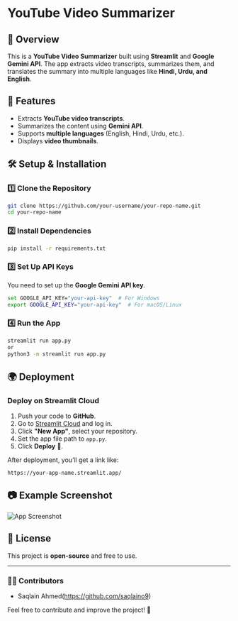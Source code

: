 # YouTube Video Summarizer

## 📌 Overview
This is a **YouTube Video Summarizer** built using **Streamlit** and **Google Gemini API**. The app extracts video transcripts, summarizes them, and translates the summary into multiple languages like **Hindi, Urdu, and English**.

## 🚀 Features
- Extracts **YouTube video transcripts**.
- Summarizes the content using **Gemini API**.
- Supports **multiple languages** (English, Hindi, Urdu, etc.).
- Displays **video thumbnails**.

## 🛠️ Setup & Installation
### **1️⃣ Clone the Repository**
```sh
git clone https://github.com/your-username/your-repo-name.git
cd your-repo-name
```

### **2️⃣ Install Dependencies**
```sh
pip install -r requirements.txt
```

### **3️⃣ Set Up API Keys**
You need to set up the **Google Gemini API key**.
```sh
set GOOGLE_API_KEY="your-api-key"  # For Windows
export GOOGLE_API_KEY="your-api-key"  # For macOS/Linux
```

### **4️⃣ Run the App**
```sh
streamlit run app.py
or
python3 -m streamlit run app.py
```

## 🌍 Deployment
### **Deploy on Streamlit Cloud**
1. Push your code to **GitHub**.
2. Go to [Streamlit Cloud](https://share.streamlit.io/) and log in.
3. Click **"New App"**, select your repository.
4. Set the app file path to `app.py`.
5. Click **Deploy** 🚀.

After deployment, you’ll get a link like:
```
https://your-app-name.streamlit.app/
```

## 📷 Example Screenshot
![App Screenshot](screenshot.png)

## 📜 License
This project is **open-source** and free to use.

---

### **👨‍💻 Contributors**
- Saqlain Ahmed(https://github.com/saqlaino9)

Feel free to contribute and improve the project! 🚀


